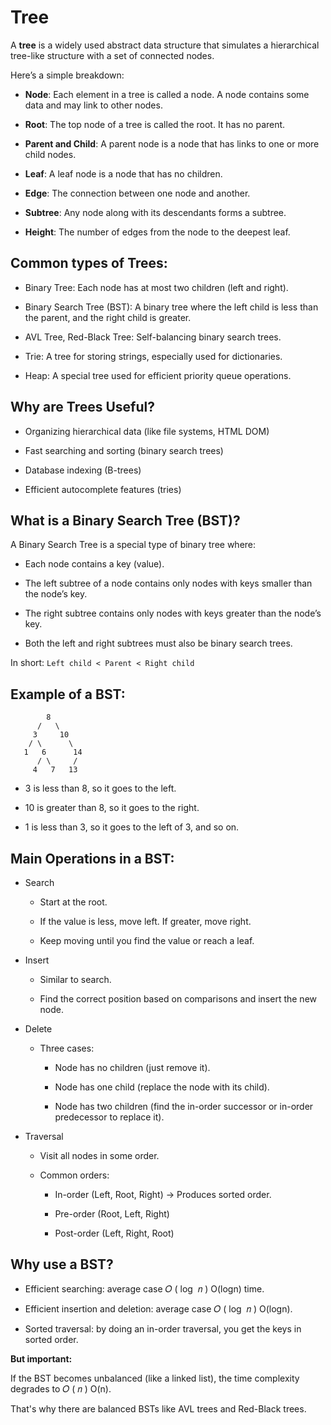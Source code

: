 # Tree

A **tree** is a widely used abstract data structure that simulates a hierarchical tree-like structure with a set of connected nodes.

Here’s a simple breakdown:

- **Node**: Each element in a tree is called a node. A node contains some data and may link to other nodes.

- **Root**: The top node of a tree is called the root. It has no parent.

- **Parent and Child**: A parent node is a node that has links to one or more child nodes.

- **Leaf**: A leaf node is a node that has no children.

- **Edge**: The connection between one node and another.

- **Subtree**: Any node along with its descendants forms a subtree.

- **Height**: The number of edges from the node to the deepest leaf.
  
## Common types of Trees:

- Binary Tree: Each node has at most two children (left and right).

- Binary Search Tree (BST): A binary tree where the left child is less than the parent, and the right child is greater.

- AVL Tree, Red-Black Tree: Self-balancing binary search trees.

- Trie: A tree for storing strings, especially used for dictionaries.

- Heap: A special tree used for efficient priority queue operations.

## Why are Trees Useful?

- Organizing hierarchical data (like file systems, HTML DOM)

- Fast searching and sorting (binary search trees)

- Database indexing (B-trees)

- Efficient autocomplete features (tries)

## What is a Binary Search Tree (BST)?
A Binary Search Tree is a special type of binary tree where:

- Each node contains a key (value).

- The left subtree of a node contains only nodes with keys smaller than the node’s key.

- The right subtree contains only nodes with keys greater than the node’s key.

- Both the left and right subtrees must also be binary search trees.

In short:
`Left child < Parent < Right child`

## Example of a BST:
```
        8
      /   \
     3     10
    / \      \
   1   6      14
      / \     /
     4   7   13
```

- 3 is less than 8, so it goes to the left.

- 10 is greater than 8, so it goes to the right.

- 1 is less than 3, so it goes to the left of 3, and so on.

## Main Operations in a BST:

- Search

  - Start at the root.

  - If the value is less, move left. If greater, move right.

  - Keep moving until you find the value or reach a leaf.


- Insert

  - Similar to search.

  - Find the correct position based on comparisons and insert the new node.


- Delete

  - Three cases:

    - Node has no children (just remove it).

    - Node has one child (replace the node with its child).

    - Node has two children (find the in-order successor or in-order predecessor to replace it).


- Traversal

  - Visit all nodes in some order.

  - Common orders:

    - In-order (Left, Root, Right) → Produces sorted order.

    - Pre-order (Root, Left, Right)

    - Post-order (Left, Right, Root)

## Why use a BST?
- Efficient searching: average case
𝑂
(
log
⁡
𝑛
)
O(logn) time.

- Efficient insertion and deletion: average case
𝑂
(
log
⁡
𝑛
)
O(logn).

- Sorted traversal: by doing an in-order traversal, you get the keys in sorted order.

**But important:** 
    
If the BST becomes unbalanced (like a linked list), the time complexity degrades to
𝑂
(
𝑛
)
O(n).

That's why there are balanced BSTs like AVL trees and Red-Black trees.